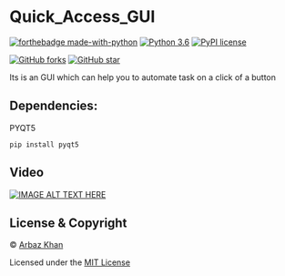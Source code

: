 # Quick_Access_GUI


[![forthebadge made-with-python](http://ForTheBadge.com/images/badges/made-with-python.svg)](https://www.python.org/)                  [![Python 3.6](https://img.shields.io/badge/python-3.6-blue.svg)](https://www.python.org/downloads/release/python-360/)          [![PyPI license](https://img.shields.io/pypi/l/ansicolortags.svg)](https://pypi.python.org/pypi/ansicolortags/)


 [![GitHub forks](https://img.shields.io/github/forks/arbazkhan4712/Quick_Access_GUI?style=social)](https://GitHub.com/Naereen/StrapDown.js/network/)                 [![GitHub star](https://img.shields.io/github/stars/arbazkhan4712/Quick_Access_GUI?style=social)](https://GitHub.com/Naereen/StrapDown.js/network/)



Its is an GUI which can help you to automate task on a click of a button

## Dependencies:

PYQT5

```
pip install pyqt5
```


## Video

[![IMAGE ALT TEXT HERE](https://img.youtube.com/vi/ha-1UWPDbwg/0.jpg)](https://www.youtube.com/watch?v=ha-1UWPDbwg)

## License & Copyright
© [Arbaz Khan](https://arbazkhan4712.github.io/Contact.html)

Licensed under the [MIT License](License)
